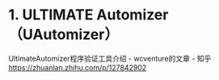 # 1. ULTIMATE Automizer（UAutomizer）




UltimateAutomizer程序验证工具介绍 - wcventure的文章 - 知乎
https://zhuanlan.zhihu.com/p/127842902
















